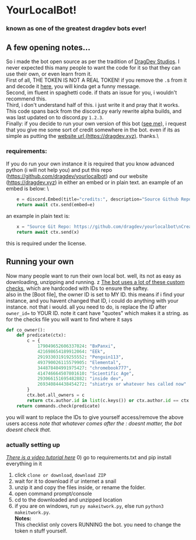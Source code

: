 # YourLocalBot!
### known as one of the greatest dragdev bots ever!

## A few opening notes...
So i made the bot open source as per the tradition of [DragDev Studios](https://dragdev.xyz). I never expected this many people to want the code for it so that they can use their own, or even learn from it.\
First of all, THE TOKEN IS NOT A REAL TOKEN! if you remove the `.`s from it and decode it [here](https://www.base64decode.org/), you will kinda get a funny message.\
Second, im fluent in spaghetti code. if thats an issue for you, i wouldn't recommend this.\
Third, i don't understand half of this. i just write it and pray that it works. This code spans back from the discord.py early rewrite alpha builds, and was last updated on to discord.py `1.2.3`.\
Finally: if you decide to run your own version of this bot ([see me](https://github.com/dragdev/YourLocalBot#running-your-own)), i request that you give me some sort of credit somewhere in the bot. even if its as simple as putting the [website url (https://dragdev.xyz)](https://dragdev.xyz). thanks.\

### requirements:
If you do run your own instance it is required that you know advanced python (i will not help you) and put this repo (https://github.com/dragdev/yourlocalbot) and our website (https://dragdev.xyz) in either an embed or in plain text. an example of an embed is below: \
```py
	e = discord.Embed(title="credits:", description="Source Github Repo: [click me](https://github.com/dragdev/yourlocalbot)\nCreator's website: [click me](https://dragdev.xyz)", url='https://dragdev.xyz', color=0x7594ff)
	return await ctx.send(embed=e)
```
an example in plain text is:
```py
	x = "Source Git Repo: https://github.com/dragdev/yourlocalbot\nCreator's website: https://dragdev.xyz"
	return await ctx.send(x)
```
this is required under the license.

## Running your own
Now many people want to run their own local bot. well, its not as easy as downloading, unzipping and running. z
[The bot uses a lot of these custom checks](https://github.com/dragdev/YourLocalBot/blob/master/utils/checks.py), which are hardcoded with IDs to ensure the saftey.\
also in the [Boot file], the owner ID is set to MY ID. this means if i find your instance, and you havent changed that ID, i could do anything with your instance. not that i would. all you need to do, is replace the ID after `owner_id=` to YOUR ID. note it cant have "quotes" which makes it a string.
as for the checks file you will want to find where it says
```python
def co_owner():
	def predicate(ctx):
		c = {
			179049652606337024: "BxPanxi",
			421698654189912064: "EEk",
			291933031919255552: "Penguin113",
			493790026115579905: "Elemental",
			344878404991975427: "chromebook777",
			414746664507801610: "Scientific Age",
			293066151695482882: "inside dev",
			269340844438454272: "shiatryx or whatever hes called now"
		}
		ctx.bot.all_owners = c
		return ctx.author.id in list(c.keys()) or ctx.author.id == ctx.bot.owner_id
	return commands.check(predicate)
```
you will want to replace the IDs to give yourself access/remove the above users access
*note that whatever comes after the : doesnt matter, the bot doesnt check that.*

### actually setting up
*[There is a video tutorial here](https://www.youtube.com/watch?v=x9NOJ2o7yXY&feature=youtu.be)*
0) go to requirements.txt and pip install everything in it
1) click `clone or download`, `download ZIP`
2) wait for it to download if ur internet a snail
3) unzip it and copy the files inside, or rename the folder.
4) open command prompt/console
5) cd to the downloaded and unzipped location
6) if you are on windows, run `py makeitwork.py`, else run `python3 makeitwork.py`.\
**Notes:**\
This checklist only covers RUNNING the bot. you need to change the token n stuff yourself.
